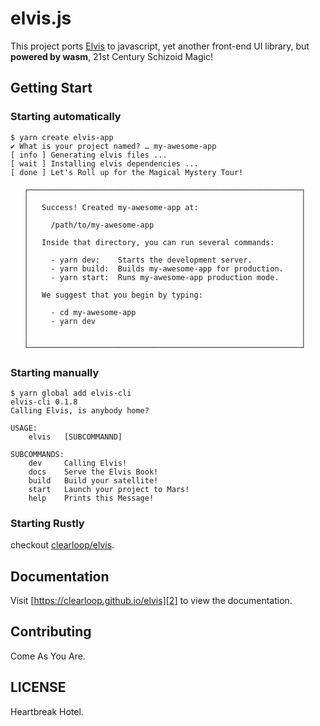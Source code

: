 # elvis.js

This project ports [Elvis][1] to javascript, yet another front-end UI library, but **powered by wasm**, 21st Century Schizoid Magic!

## Getting Start

### Starting automatically

```text
$ yarn create elvis-app
✔ What is your project named? … my-awesome-app
[ info ] Generating elvis files ...
[ wait ] Installing elvis dependencies ...
[ done ] Let's Roll up for the Magical Mystery Tour!

   ┌─────────────────────────────────────────────────────────────┐
   │                                                             │
   │   Success! Created my-awesome-app at:                       │
   │                                                             │
   │     /path/to/my-awesome-app                                 │
   │                                                             │
   │   Inside that directory, you can run several commands:      │
   │                                                             │
   │     - yarn dev:    Starts the development server.           │
   │     - yarn build:  Builds my-awesome-app for production.    │
   │     - yarn start:  Runs my-awesome-app production mode.     │
   │                                                             │
   │   We suggest that you begin by typing:                      │
   │                                                             │
   │     - cd my-awesome-app                                     │
   │     - yarn dev                                              │
   │                                                             │
   │                                                             │
   └─────────────────────────────────────────────────────────────┘
```

### Starting manually

```text
$ yarn global add elvis-cli
elvis-cli 0.1.8
Calling Elvis, is anybody home?

USAGE: 
    elvis   [SUBCOMMANND]

SUBCOMMANDS:
    dev     Calling Elvis!
    docs    Serve the Elvis Book!
    build   Build your satellite!
    start   Launch your project to Mars!
    help    Prints this Message!
```

### Starting Rustly

checkout [clearloop/elvis][1].

## Documentation

Visit [https://clearloop.github.io/elvis][2] to view the documentation.


## Contributing

Come As You Are.

## LICENSE

Heartbreak Hotel.

[1]: https://github.com/clearloop/elvis
[2]: https://clearloop.github.io/elvis
